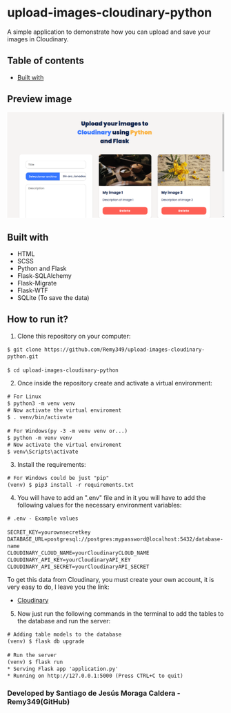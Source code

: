 # upload-images-cloudinary-python
A simple application to demonstrate how you can upload and save your images in Cloudinary.

## Table of contents

- [Built with](#built-with)

## Preview image

![PREVIEW](./preview/preview.png)

## Built with

- HTML
- SCSS
- Python and Flask
- Flask-SQLAlchemy
- Flask-Migrate
- Flask-WTF
- SQLite (To save the data)

## How to run it?

1. Clone this repository on your computer:
```Shell
$ git clone https://github.com/Remy349/upload-images-cloudinary-python.git

$ cd upload-images-cloudinary-python
```

2. Once inside the repository create and activate a virtual environment:
```Shell
# For Linux
$ python3 -m venv venv
# Now activate the virtual enviroment
$ . venv/bin/activate

# For Windows(py -3 -m venv venv or...)
$ python -m venv venv
# Now activate the virtual enviroment
$ venv\Scripts\activate
```

3. Install the requirements:
```Shell
# For Windows could be just "pip"
(venv) $ pip3 install -r requirements.txt
```

4. You will have to add an ".env" file and in it you will have to add the following values for the necessary environment variables:
```Shell
# .env - Example values

SECRET_KEY=yourownsecretkey
DATABASE_URL=postgresql://postgres:mypassword@localhost:5432/database-name
CLOUDINARY_CLOUD_NAME=yourCloudinaryCLOUD_NAME
CLOUDINARY_API_KEY=yourCloudinaryAPI_KEY
CLOUDINARY_API_SECRET=yourCloudinaryAPI_SECRET
```

To get this data from Cloudinary, you must create your own account, it is very easy to do, I leave you the link:

- [Cloudinary](https://cloudinary.com/)

5. Now just run the following commands in the terminal to add the tables to the database and run the server:
```Shell
# Adding table models to the database
(venv) $ flask db upgrade

# Run the server
(venv) $ flask run
* Serving Flask app 'application.py'
* Running on http://127.0.0.1:5000 (Press CTRL+C to quit)
```

### Developed by Santiago de Jesús Moraga Caldera - Remy349(GitHub)
